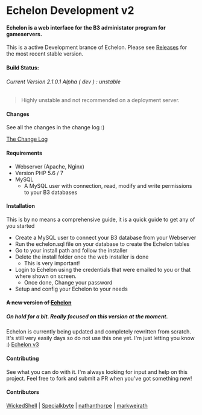# Echelon Development v2
#### Echelon is a web interface for the B3 administator program for gameservers.
This is a active Development brance of Echelon. Please see [Releases](https://github.com/MichaelHillcox/Legacy-Echelon/releases) for the most recent stable version.

#### Build Status:
###### Current Version 2.1.0.1 Alpha ( dev ) : unstable
> Highly unstable and not recommended on a deployment server.

#### Changes
See all the changes in the change log :)

[The Change Log](ChangeLog.md)

#### Requirements
- Webserver (Apache, Nginx)
- Version PHP 5.6 / 7
- MySQL
    - A MySQL user with connection, read, modify and write permissions to your B3 databases

#### Installation
This is by no means a comprehensive guide, it is a quick guide to get any of you started
- Create a MySQL user to connect your B3 database from your Webserver
- Run the echelon.sql file on your database to create the Echelon tables
- Go to your install path and follow the installer
- Delete the install folder once the web installer is done
    - This is very important!
- Login to Echelon using the credentials that were emailed to you or that where shown on screen.
    - Once done, Change your password
- Setup and config your Echelon to your needs

#### ~~A new version of [Echelon](https://github.com/MichaelHillcox/Echelon)~~
##### On hold for a bit. Really focused on this version at the moment.
Echelon is currently being updated and completely rewritten from scratch. It's still very easily days so do not use this one yet. I'm just letting you know :) [Echelon v3](https://github.com/MichaelHillcox/Echelon)

#### Contributing
See what you can do with it. I'm always looking for input and help on this project. Feel free to fork and submit a PR when you've got something new!

#### Contributors
[WickedShell](https://github.com/WickedShell) |
[Specialkbyte](https://github.com/Specialkbyte) |
[nathanthorpe](https://github.com/nathanthorpe) |
[markweirath](https://github.com/markweirath)
